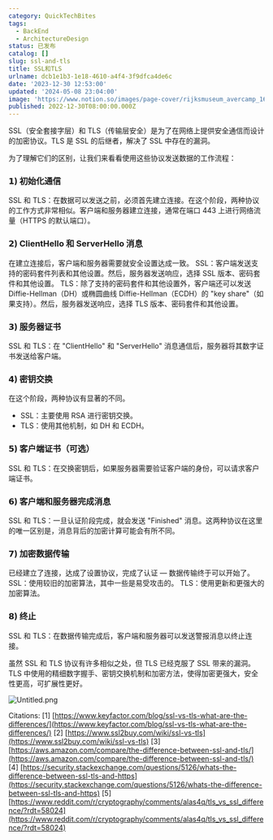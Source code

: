 ```yaml
---
category: QuickTechBites
tags:
  - BackEnd
  - ArchitectureDesign
status: 已发布
catalog: []
slug: ssl-and-tls
title: SSL和TLS
urlname: dcb1e1b3-1e18-4610-a4f4-3f9dfca4de6c
date: '2023-12-30 12:53:00'
updated: '2024-05-08 23:04:00'
image: 'https://www.notion.so/images/page-cover/rijksmuseum_avercamp_1620.jpg'
published: 2022-12-30T08:00:00.000Z
---
```


SSL（安全套接字层）和 TLS（传输层安全）是为了在网络上提供安全通信而设计的加密协议。TLS 是 SSL 的后继者，解决了 SSL 中存在的漏洞。


为了理解它们的区别，让我们来看看使用这些协议发送数据的工作流程：


### 𝟭) 初始化通信


SSL 和 TLS：在数据可以发送之前，必须首先建立连接。在这个阶段，两种协议的工作方式非常相似。客户端和服务器建立连接，通常在端口 443 上进行网络流量（HTTPS 的默认端口）。


### 𝟮) ClientHello 和 ServerHello 消息


在建立连接后，客户端和服务器需要就安全设置达成一致。
SSL：客户端发送支持的密码套件列表和其他设置。然后，服务器发送响应，选择 SSL 版本、密码套件和其他设置。
TLS：除了支持的密码套件和其他设置外，客户端还可以发送 Diffie-Hellman（DH）或椭圆曲线 Diffie-Hellman（ECDH）的 "key share"（如果支持）。然后，服务器发送响应，选择 TLS 版本、密码套件和其他设置。


### 𝟯) 服务器证书


SSL 和 TLS：在 "ClientHello" 和 "ServerHello" 消息通信后，服务器将其数字证书发送给客户端。


### 𝟰) 密钥交换


在这个阶段，两种协议有显著的不同。
- SSL：主要使用 RSA 进行密钥交换。
- TLS：使用其他机制，如 DH 和 ECDH。


### 𝟱) 客户端证书（可选）


SSL 和 TLS：在交换密钥后，如果服务器需要验证客户端的身份，可以请求客户端证书。


### 𝟲) 客户端和服务器完成消息


SSL 和 TLS：一旦认证阶段完成，就会发送 "Finished" 消息。这两种协议在这里的唯一区别是，消息背后的加密计算可能会有所不同。


### 𝟳) 加密数据传输


已经建立了连接，达成了设置协议，完成了认证 — 数据传输终于可以开始了。
SSL：使用较旧的加密算法，其中一些是易受攻击的。
TLS：使用更新和更强大的加密算法。


### 𝟴) 终止


SSL 和 TLS：在数据传输完成后，客户端和服务器可以发送警报消息以终止连接。


虽然 SSL 和 TLS 协议有许多相似之处，但 TLS 已经克服了 SSL 带来的漏洞。TLS 中使用的精细数字握手、密钥交换机制和加密方法，使得加密更强大，安全性更高，可扩展性更好。


![Untitled.png](https://prod-files-secure.s3.us-west-2.amazonaws.com/5d24fe63-e567-4804-86f9-9fdc62e13082/8ff987c5-7f31-4b50-83f5-c69ee7578c4a/Untitled.png?X-Amz-Algorithm=AWS4-HMAC-SHA256&X-Amz-Content-Sha256=UNSIGNED-PAYLOAD&X-Amz-Credential=AKIAT73L2G45FSPPWI6X%2F20241214%2Fus-west-2%2Fs3%2Faws4_request&X-Amz-Date=20241214T053823Z&X-Amz-Expires=3600&X-Amz-Signature=ffd7b8ffb95e1ddf8bf22425ea97bd0bdfafe7caeb7ca4a8a4d943f19230f0d0&X-Amz-SignedHeaders=host&x-id=GetObject)


Citations:
[1] [https://www.keyfactor.com/blog/ssl-vs-tls-what-are-the-differences/](https://www.keyfactor.com/blog/ssl-vs-tls-what-are-the-differences/)
[2] [https://www.ssl2buy.com/wiki/ssl-vs-tls](https://www.ssl2buy.com/wiki/ssl-vs-tls)
[3] [https://aws.amazon.com/compare/the-difference-between-ssl-and-tls/](https://aws.amazon.com/compare/the-difference-between-ssl-and-tls/)
[4] [https://security.stackexchange.com/questions/5126/whats-the-difference-between-ssl-tls-and-https](https://security.stackexchange.com/questions/5126/whats-the-difference-between-ssl-tls-and-https)
[5] [https://www.reddit.com/r/cryptography/comments/alas4q/tls_vs_ssl_difference/?rdt=58024](https://www.reddit.com/r/cryptography/comments/alas4q/tls_vs_ssl_difference/?rdt=58024)

